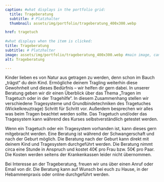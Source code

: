 ```yaml
---
caption: #what displays in the portfolio grid:
  title: Trageberatung
  subtitle: # Platzhalter
  thumbnail: assets/img/portfolio/trageberatung_400x300.webp

href: tragetuch
  
#what displays when the item is clicked:
title: Trageberatung
subtitle: # Platzhalter
image: assets/img/portfolio/trageberatung_400x300.webp #main image, can be a link or a file in assets/img/portfolio
alt: Trageberatung

---
```


Kinder lieben es von Natur aus getragen zu werden, denn schon im Bauch „trägst“ du dein Kind. Ermögliche deinem Tragling weiterhin diese Gewohnheit und dieses Bedürfnis – wir helfen dir gern dabei. In unserer Beratung geben wir dir einen Überblick über das Thema „Tragen im Tragetuch oder in der Tragehilfe“. In diesem Zusammenhang stellen wir verschiedene Tragesysteme und Grundbindetechniken des Tragetuches (Wickelkreuztrage) Schritt für Schritt vor. Außerdem besprechen wir alles was beim Tragen beachtet werden sollte. Das Tragetuch und/oder das Tragesystem kann während des Kurses selbstverständlich getestet werden. 

Wenn ein Tragetuch oder ein Tragesystem vorhanden ist, kann dieses gern mitgebracht werden. Eine Beratung ist während der Schwangerschaft und nach der Geburt möglich. Die Beratung nach der Geburt kann direkt mit deinem Kind und Tragesystem durchgeführt werden. Die Beratung nimmt circa eine Stunde in Anspruch und kostet 40€ pro Frau bzw. 50€ pro Paar. Die Kosten werden seitens der Krankenkassen leider nicht übernommen. 

Bei Interesse an der Trageberatung, freuen wir uns über einen Anruf oder Email von dir. Die Beratung kann auf Wunsch bei euch zu Hause, in der Hebammenpraxis oder online durchgeführt werden.
